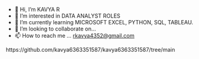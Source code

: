 - 👋 Hi, I’m  KAVYA R
- 👀 I’m interested in  DATA ANALYST ROLES
- 🌱 I’m currently learning  MICROSOFT EXCEL, PYTHON, SQL, TABLEAU.
- 💞️ I’m looking to collaborate on...
- 📫 How to reach me ... rkavya4352@gmail.com

<!---
kavya6363351587/kavya6363351587 is a ✨ special ✨ repository because its `README.md` (this file) appears on your GitHub profile.
You can click the Preview link to take a look at your changes.
--->https://github.com/kavya6363351587/kavya6363351587/tree/main
